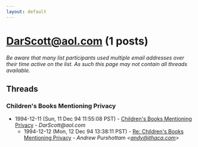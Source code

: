 ```yaml
---
layout: default
---
```


# DarScott@aol.com (1 posts)

_Be aware that many list participants used multiple email addresses over their time active on the list. As such this page may not contain all threads available._

## Threads

### Children's Books Mentioning Privacy
+ 1994-12-11 (Sun, 11 Dec 94 11:55:08 PST) - [Children's Books Mentioning Privacy](/archive/1994/12/e5e72012229865245da28bb23d2679d3859ca2c4b8b567cfa0e8611ce4550385) - _DarScott@aol.com_
  + 1994-12-12 (Mon, 12 Dec 94 13:38:11 PST) - [Re: Children's Books Mentioning Privacy](/archive/1994/12/baf746d76db89397d489181bf5905ca635078353eca9c0cfb58d73c9fa064d12) - _Andrew Purshottam \<andy@ithaca.com\>_

